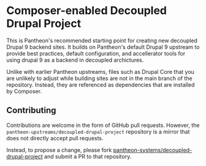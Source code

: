 # Composer-enabled Decoupled Drupal Project

This is Pantheon's recommended starting point for creating new decoupled Drupal 9 backend sites. It builds on Pantheon's default Drupal 9 upstream to provide best practices, default configuration, and accellerator tools for using drupal 9 as a backend in decoupled archictures. 

Unlike with earlier Pantheon upstreams, files such as Drupal Core that you are
unlikely to adjust while building sites are not in the main branch of the 
repository. Instead, they are referenced as dependencies that are installed by
Composer.

## Contributing

Contributions are welcome in the form of GitHub pull requests. However, the
`pantheon-upstreams/decoupled-drupal-project` repository is a mirror that does not
directly accept pull requests.

Instead, to propose a change, please fork [pantheon-systems/decoupled-drupal-project](https://github.com/pantheon-systems/decoupled-drupal-project)
and submit a PR to that repository.
